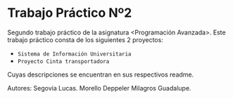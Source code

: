 # Trabajo Práctico Nº2
Segundo trabajo práctico de la asignatura <Programación Avanzada>.
Este trabajo práctico consta de los siguientes 2 proyectos:
  - `Sistema de Información Universitaria`
  - `Proyecto Cinta transportadora`
 
 Cuyas descripciones se encuentran en sus respectivos readme.

Autores:
Segovia Lucas.
Morello Deppeler Milagros Guadalupe.
